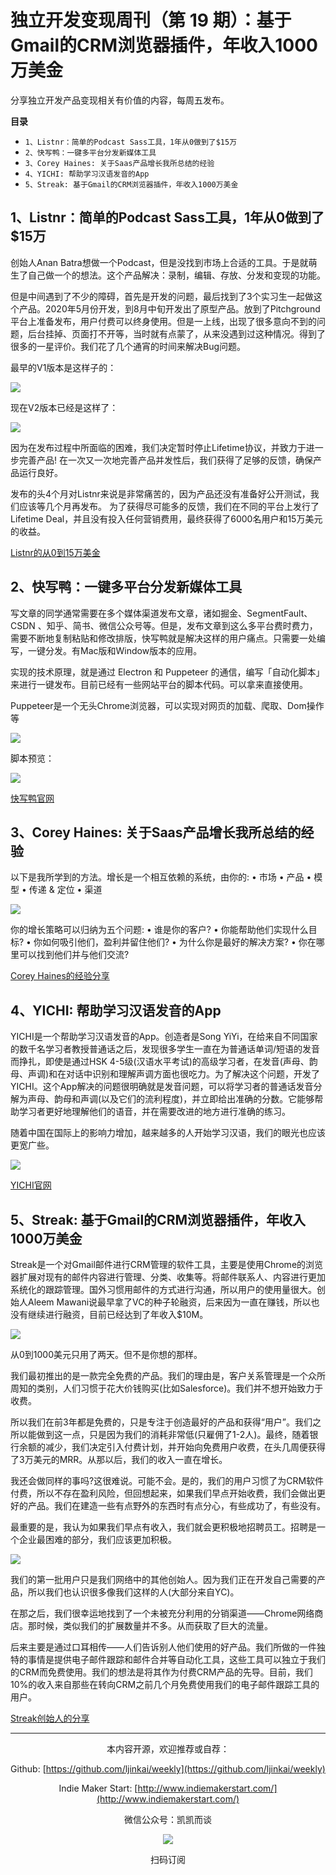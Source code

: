 # 独立开发变现周刊（第 19 期）：基于Gmail的CRM浏览器插件，年收入1000万美金

分享独立开发产品变现相关有价值的内容，每周五发布。

**目录**
- `1、Listnr：简单的Podcast Sass工具，1年从0做到了$15万`
- `2、快写鸭：一键多平台分发新媒体工具`
- `3、Corey Haines: 关于Saas产品增长我所总结的经验`
- `4、YICHI: 帮助学习汉语发音的App`
- `5、Streak: 基于Gmail的CRM浏览器插件，年收入1000万美金`

## 1、Listnr：简单的Podcast Sass工具，1年从0做到了$15万

创始人Anan Batra想做一个Podcast，但是没找到市场上合适的工具。于是就萌生了自己做一个的想法。这个产品解决：录制，编辑、存放、分发和变现的功能。

但是中间遇到了不少的障碍，首先是开发的问题，最后找到了3个实习生一起做这个产品。2020年5月份开发，到8月中旬开发出了原型产品。放到了Pitchground平台上准备发布，用户付费可以终身使用。但是一上线，出现了很多意向不到的问题，后台挂掉、页面打不开等，当时就有点蒙了，从来没遇到过这种情况。得到了很多的一星评价。我们花了几个通宵的时间来解决Bug问题。

最早的V1版本是这样子的：

![](http://qiniu.gafata.com/2021-09-09-Untitled.png?imageView2/2/w/600)

现在V2版本已经是这样了：

![](http://qiniu.gafata.com/2021-09-09-Untitled%201.png?imageView2/2/w/600)

因为在发布过程中所面临的困难，我们决定暂时停止Lifetime协议，并致力于进一步完善产品!
在一次又一次地完善产品并发性后，我们获得了足够的反馈，确保产品运行良好。

发布的头4个月对Listnr来说是非常痛苦的，因为产品还没有准备好公开测试，我们应该等几个月再发布。
为了获得尽可能多的反馈，我们在不同的平台上发行了Lifetime Deal，并且没有投入任何营销费用，最终获得了6000名用户和15万美元的收益。

[Listnr的从0到15万美金](https://listnrco.medium.com/how-we-scaled-our-saas-from-0-to-6000-users-and-150k-in-revenue-in-1-year-837208b98d63)

## 2、快写鸭：一键多平台分发新媒体工具

写文章的同学通常需要在多个媒体渠道发布文章，诸如掘金、SegmentFault、CSDN 、知乎、简书、微信公众号等。但是，发布文章到这么多平台费时费力，需要不断地复制粘贴和修改排版，快写鸭就是解决这样的用户痛点。只需要一处编写，一键分发。有Mac版和Window版本的应用。

实现的技术原理，就是通过 Electron 和 Puppeteer 的通信，编写「自动化脚本」来进行一键发布。目前已经有一些网站平台的脚本代码。可以拿来直接使用。

Puppeteer是一个无头Chrome浏览器，可以实现对网页的加载、爬取、Dom操作等

![](http://qiniu.gafata.com/2021-09-09-Untitled%202.png?imageView2/2/w/600)

脚本预览：

![](http://qiniu.gafata.com/2021-09-09-Untitled%203.png?imageView2/2/w/600)

[快写鸭官网](https://kuaixieya.com/)

## 3、Corey Haines: 关于Saas产品增长我所总结的经验

以下是我所学到的方法。增长是一个相互依赖的系统，由你的:
• 市场
• 产品
• 模型
• 传递 & 定位
• 渠道

![](http://qiniu.gafata.com/2021-09-09-Untitled%204.png?imageView2/2/w/600)

你的增长策略可以归纳为五个问题:
• 谁是你的客户?
• 你能帮助他们实现什么目标?
• 你如何吸引他们，盈利并留住他们?
• 为什么你是最好的解决方案?
• 你在哪里可以找到他们并与他们交流?

[Corey Haines的经验分享](https://twitter.com/coreyhainesco/status/1432417854394142725)

## 4、YICHI: 帮助学习汉语发音的App

YICHI是一个帮助学习汉语发音的App。创造者是Song YiYi，在给来自不同国家的数千名学习者教授普通话之后，发现很多学生一直在为普通话单词/短语的发音而挣扎，即使是通过HSK 4-5级(汉语水平考试)的高级学习者，在发音(声母、韵母、声调)和在对话中识别和理解声调方面也很吃力。为了解决这个问题，开发了YICHI。这个App解决的问题很明确就是发音问题，可以将学习者的普通话发音分解为声母、韵母和声调(以及它们的流利程度)，并立即给出准确的分数。它能够帮助学习者更好地理解他们的语音，并在需要改进的地方进行准确的练习。

随着中国在国际上的影响力增加，越来越多的人开始学习汉语，我们的眼光也应该更宽广些。

![](http://qiniu.gafata.com/2021-09-09-Untitled%205.png?imageView2/2/w/600)

[YICHI官网](https://yichi.app/)

## 5、Streak: 基于Gmail的CRM浏览器插件，年收入1000万美金

Streak是一个对Gmail邮件进行CRM管理的软件工具，主要是使用Chrome的浏览器扩展对现有的邮件内容进行管理、分类、收集等。将邮件联系人、内容进行更加系统化的跟踪管理。国外习惯用邮件的方式进行沟通，所以用户的使用量很大。创始人Aleem Mawani说最早拿了VC的种子轮融资，后来因为一直在赚钱，所以也没有继续进行融资，目前已经达到了年收入$10M。

![](http://qiniu.gafata.com/2021-09-09-Untitled%206.png?imageView2/2/w/600)

从0到1000美元只用了两天。但不是你想的那样。

我们最初推出的是一款完全免费的产品。我们的理由是，客户关系管理是一个众所周知的类别，人们习惯于花大价钱购买(比如Salesforce)。我们并不想开始致力于收费。

所以我们在前3年都是免费的，只是专注于创造最好的产品和获得“用户”。我们之所以能做到这一点，只是因为我们的消耗非常低(只雇佣了1-2人)。最终，随着银行余额的减少，我们决定引入付费计划，并开始向免费用户收费，在头几周便获得了3万美元的MRR。从那以后，我们的收入一直在增长。

我还会做同样的事吗?这很难说。可能不会。是的，我们的用户习惯了为CRM软件付费，所以不存在盈利风险，但回想起来，如果我们早点开始收费，我们会做出更好的产品。我们在建造一些有点野外的东西时有点分心，有些成功了，有些没有。

最重要的是，我认为如果我们早点有收入，我们就会更积极地招聘员工。招聘是一个企业最困难的部分，我们应该更加积极。

![](http://qiniu.gafata.com/2021-09-09-Untitled%207.png?imageView2/2/w/600)

我们的第一批用户只是我们网络中的其他创始人。因为我们正在开发自己需要的产品，所以我们也认识很多像我们这样的人(大部分来自YC)。

在那之后，我们很幸运地找到了一个未被充分利用的分销渠道——Chrome网络商店。那时候，类似我们的扩展数量并不多。从而获取了巨大的流量。

后来主要是通过口耳相传——人们告诉别人他们使用的好产品。我们所做的一件独特的事情是提供电子邮件跟踪和邮件合并等自动化工具，这些工具可以独立于我们的CRM而免费使用。我们的想法是将其作为付费CRM产品的先导。目前，我们10%的收入来自那些在转向CRM之前几个月免费使用我们的电子邮件跟踪工具的用户。

[Streak创始人的分享](https://www.indiehackers.com/post/i-founded-a-10m-arr-saas-and-made-40m-in-sales-over-10-years-de4909bb7c)

---
<center>
本内容开源，欢迎推荐或自荐：

Github: [https://github.com/ljinkai/weekly](https://github.com/ljinkai/weekly)


Indie Maker Start: [http://www.indiemakerstart.com/](http://www.indiemakerstart.com/)

微信公众号：凯凯而谈


![](http://qiniu.gafata.com/2019-03-17-web-bear.jpg?imageView2/2/w/200)

扫码订阅
</center>
